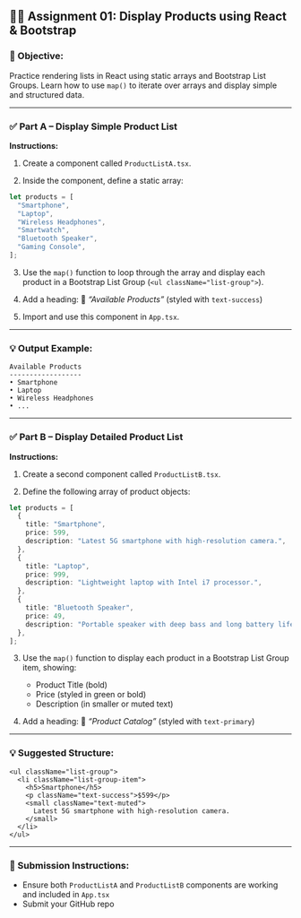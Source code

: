 ## 🧑‍🏫 **Assignment 01: Display Products using React & Bootstrap**

### 🎯 Objective:

Practice rendering lists in React using static arrays and Bootstrap List Groups. Learn how to use `map()` to iterate over arrays and display simple and structured data.

---

### ✅ **Part A – Display Simple Product List**

**Instructions:**

1. Create a component called `ProductListA.tsx`.

2. Inside the component, define a static array:

```ts
let products = [
  "Smartphone",
  "Laptop",
  "Wireless Headphones",
  "Smartwatch",
  "Bluetooth Speaker",
  "Gaming Console",
];
```

3. Use the `map()` function to loop through the array and display each product in a Bootstrap List Group (`<ul className="list-group">`).

4. Add a heading:
   📌 _“Available Products”_ (styled with `text-success`)

5. Import and use this component in `App.tsx`.

---

### 💡 Output Example:

```
Available Products
------------------
• Smartphone
• Laptop
• Wireless Headphones
• ...
```

---

### ✅ **Part B – Display Detailed Product List**

**Instructions:**

1. Create a second component called `ProductListB.tsx`.

2. Define the following array of product objects:

```ts
let products = [
  {
    title: "Smartphone",
    price: 599,
    description: "Latest 5G smartphone with high-resolution camera.",
  },
  {
    title: "Laptop",
    price: 999,
    description: "Lightweight laptop with Intel i7 processor.",
  },
  {
    title: "Bluetooth Speaker",
    price: 49,
    description: "Portable speaker with deep bass and long battery life.",
  },
];
```

3. Use the `map()` function to display each product in a Bootstrap List Group item, showing:

   - Product Title (bold)
   - Price (styled in green or bold)
   - Description (in smaller or muted text)

4. Add a heading:
   📌 _“Product Catalog”_ (styled with `text-primary`)

---

### 💡 Suggested Structure:

```tsx
<ul className="list-group">
  <li className="list-group-item">
    <h5>Smartphone</h5>
    <p className="text-success">$599</p>
    <small className="text-muted">
      Latest 5G smartphone with high-resolution camera.
    </small>
  </li>
</ul>
```

---

### 📁 Submission Instructions:

- Ensure both `ProductListA` and `ProductListB` components are working and included in `App.tsx`
- Submit your GitHub repo
